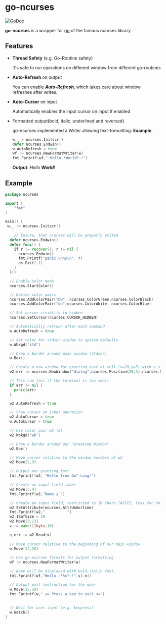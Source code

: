 # go-ncurses
[![GoDoc](https://godoc.org/github.com/Sebi2020/go-ncurses?status.svg)](https://godoc.org/github.com/Sebi2020/go-ncurses)

**go-ncurses** is a wrapper for [go](https://www.golang.org) of the famous ncurses library.

## Features

+ **Thread Safety** (e.g. Go-Routine safety)
  
  It's safe to run operations on different window from different go-routines
+ **Auto-Refresh** on output

  You can enable ***Auto-Refresh***, which takes care about window refreshes after writes.
+ **Auto-Cursor** on input

  Automatically enables the input cursor on input if enabled

+ Formatted output(bold, italic, underlined and reversed)

  go-ncurses implemented a Writer allowing text-formatting:
  **Example**:
  ```go
  w,_ = ncurses.Initscr()
  defer ncurses.Endwin()
  w.AutoRefresh = true
  wf := ncurses.NewFormatWriter(w)
  fmt.Fprintf(wf,"-Hello *World*-!")
  ```
  **Output**: *Hello **World***!

## Example
```go
package ncurses

import ( 
	"fmt"
)

main() {
 w,_ := ncurses.Initscr()
  
    // Ensure, that ncurses will be properly exited
  defer ncurses.Endwin()
  defer func() {
    if r := recover(); r != nil {
      ncurses.Endwin()
      fmt.Printf("panic:\n%s\n", r)
      os.Exit(-1)
    }
  }()

  // Enable color mode
  ncurses.StartColor()

  // Define color pairs
  ncurses.AddColorPair("bw", ncurses.ColorGreen,ncurses.ColorBlack)
  ncurses.AddColorPair("wb",ncurses.ColorWhite, ncurses.ColorBlue)

  // Set cursor visiblity to hidden
  ncurses.SetCursor(ncurses.CURSOR_HIDDEN)

  // Automatically refresh after each command
  w.AutoRefresh = true

  // Set color for stdscr-window to system defaults.
  w.Wbkgd("std")

  // Draw a border around main window (stdscr)
  w.Box()

  // Create a new window for greeting-text at cell (x=20,y=5) with a size of 25 x 5 cells.
  w2,err := ncurses.NewWindow("dialog",ncurses.Position{20,5},ncurses.Size{25,6})

  // This can fail if the terminal is too small.
  if err != nil {
    panic(err)
  }

  w2.AutoRefresh = true

  // Show cursor on input operation
  w2.AutoCursor = true
  w.AutoCursor = true

  // Use color pair wb (2)
  w2.Wbkgd("wb")

  // Draw a border around our "Greeting Window".
  w2.Box()

  // Move cursor relative to the window borders of w2
  w2.Move(2,3)

  // Output our greeting text
  fmt.Fprintf(w2, "Hello from Go™-Lang!") 

  // Create an input field label
  w2.Move(3,4)
  fmt.Fprintf(w2,"Name ❯ ")

  // Create an input field, restricted to 10 chars (ASCII, less for Unicode)
  w2.SetAttribute(ncurses.AttrUnderline)
  fmt.Fprintf(w2,"          ")
  w2.IBufSize = 10
  w2.Move(3,11)
  v := make([]byte,10)

  n,err := w2.Read(v)
  
  // Move cursor relative to the beginning of our main window
  w.Move(12,26)

  // Use go-ncurses formats for output formatting
  wf := ncurses.NewFormatWriter(w)

  // Name will be displayed with bold-italic font.
  fmt.Fprintf(wf,"Hello -*%s*-!",v[:n])

  // Output exit instruction for the user
  w.Move(17,19)
  fmt.Fprintf(w," => Press a key to exit <=")
  
  
  // Wait for user input (e.g. keypress)
  w.Getch()
}
```